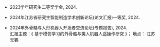 - 2023学年研究生二等奖学金, 2024.

- 2024年江苏省研究生智能制造学术创新论坛(论文汇报)一等奖, 2024.

- 2024年外骨骼与人形机器人开发者交流论坛(专题报告), 2024.\
  汇报主题：《 基于模仿学习的外骨骼与类人机器人遥操作研究 》； 地点： 江苏无锡
